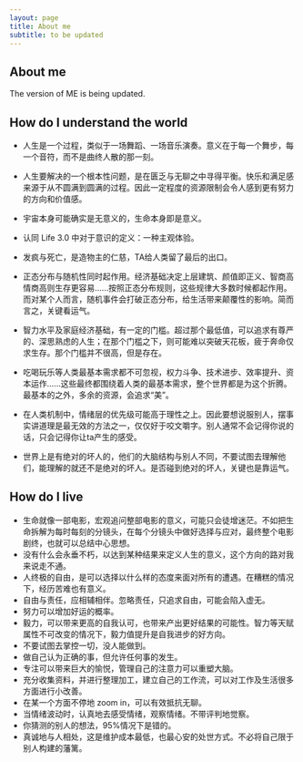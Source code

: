 ```yaml
---
layout: page
title: About me
subtitle: to be updated
---
```


## About me

The version of ME is being updated.

## How do I understand the world

- 人生是一个过程，类似于一场舞蹈、一场音乐演奏。意义在于每一个舞步，每一个音符，而不是曲终人散的那一刻。
- 人生要解决的一个根本性问题，是在匮乏与无聊之中寻得平衡。快乐和满足感来源于从不圆满到圆满的过程。因此一定程度的资源限制会令人感到更有努力的方向和价值感。
- 宇宙本身可能确实是无意义的，生命本身即是意义。
- 认同 Life 3.0 中对于意识的定义：一种主观体验。
- 发疯与死亡，是造物主的仁慈，TA给人类留了最后的出口。
- 正态分布与随机性同时起作用。经济基础决定上层建筑、颜值即正义、智商高情商高则生存更容易……按照正态分布规则，这些规律大多数时候都起作用。而对某个人而言，随机事件会打破正态分布，给生活带来颠覆性的影响。简而言之，关键看运气。

- 智力水平及家庭经济基础，有一定的门槛。超过那个最低值，可以追求有尊严的、深思熟虑的人生；在那个门槛之下，则可能难以突破天花板，疲于奔命仅求生存。那个门槛并不很高，但是存在。
- 吃喝玩乐等人类最基本需求都不可忽视，权力斗争、技术进步、效率提升、资本运作……这些最终都围绕着人类的最基本需求，整个世界都是为这个折腾。最基本的之外，多余的资源，会追求“美”。
- 在人类机制中，情绪层的优先级可能高于理性之上。因此要想说服别人，摆事实讲道理是最无效的方法之一，仅仅好于咬文嚼字。别人通常不会记得你说的话，只会记得你让ta产生的感受。
- 世界上是有绝对的坏人的，他们的大脑结构与别人不同，不要试图去理解他们，能理解的就还不是绝对的坏人。是否碰到绝对的坏人，关键也是靠运气。

## How do I live

- 生命就像一部电影，宏观追问整部电影的意义，可能只会徒增迷茫。不如把生命拆解为每时每刻的分镜头，在每个分镜头中做好选择与应对，最终整个电影剧终，也就可以总结中心思想。
- 没有什么会永垂不朽，以达到某种结果来定义人生的意义，这个方向的路对我来说走不通。
- 人终极的自由，是可以选择以什么样的态度来面对所有的遭遇。在糟糕的情况下，经历苦难也有意义。
- 自由与责任，应相辅相伴。忽略责任，只追求自由，可能会陷入虚无。
- 努力可以增加好运的概率。
- 毅力，可以带来更高的自我认可，也带来产出更好结果的可能性。智力等天赋属性不可改变的情况下，毅力值提升是自我进步的好方向。
- 不要试图去掌控一切，没人能做到。
- 做自己认为正确的事，但允许任何事的发生。
- 专注可以带来巨大的愉悦，管理自己的注意力可以重塑大脑。
- 充分收集资料，并进行整理加工，建立自己的工作流，可以对工作及生活很多方面进行小改善。
- 在某一个方面不停地 zoom in，可以有效抵抗无聊。
- 当情绪波动时，认真地去感受情绪，观察情绪。不带评判地觉察。
- 你猜测的别人的想法，95%情况下是错的。
- 真诚地与人相处，这是维护成本最低，也最心安的处世方式。不必将自己限于别人构建的藩篱。
